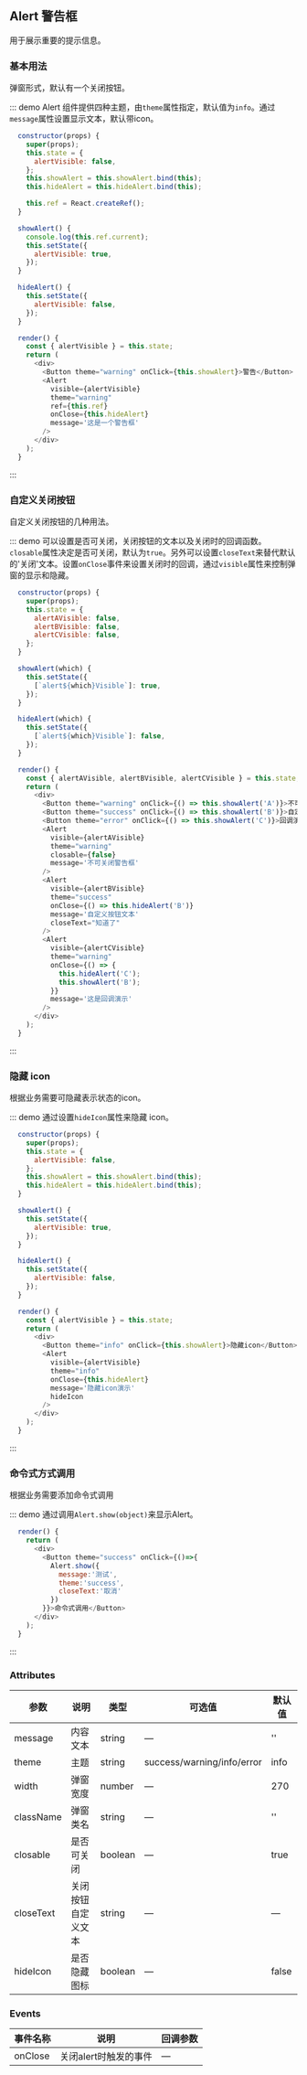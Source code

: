## Alert 警告框

用于展示重要的提示信息。

### 基本用法

弹窗形式，默认有一个关闭按钮。

::: demo Alert 组件提供四种主题，由`theme`属性指定，默认值为`info`。通过`message`属性设置显示文本，默认带icon。
```js
  constructor(props) {
    super(props);
    this.state = {
      alertVisible: false,
    };
    this.showAlert = this.showAlert.bind(this);
    this.hideAlert = this.hideAlert.bind(this);

    this.ref = React.createRef();
  }

  showAlert() {
    console.log(this.ref.current);
    this.setState({
      alertVisible: true,
    });
  }

  hideAlert() {
    this.setState({
      alertVisible: false,
    });
  }

  render() {
    const { alertVisible } = this.state;
    return (
      <div>
        <Button theme="warning" onClick={this.showAlert}>警告</Button>
        <Alert
          visible={alertVisible}
          theme="warning"
          ref={this.ref}
          onClose={this.hideAlert}
          message='这是一个警告框'
        />
      </div>
    );
  }
```
:::

### 自定义关闭按钮

自定义关闭按钮的几种用法。

::: demo 可以设置是否可关闭，关闭按钮的文本以及关闭时的回调函数。`closable`属性决定是否可关闭，默认为`true`。另外可以设置`closeText`来替代默认的'关闭'文本。设置`onClose`事件来设置关闭时的回调，通过`visible`属性来控制弹窗的显示和隐藏。
```js
  constructor(props) {
    super(props);
    this.state = {
      alertAVisible: false,
      alertBVisible: false,
      alertCVisible: false,
    };
  }

  showAlert(which) {
    this.setState({
      [`alert${which}Visible`]: true,
    });
  }

  hideAlert(which) {
    this.setState({
      [`alert${which}Visible`]: false,
    });
  }

  render() {
    const { alertAVisible, alertBVisible, alertCVisible } = this.state;
    return (
      <div>
        <Button theme="warning" onClick={() => this.showAlert('A')}>不可关闭</Button>
        <Button theme="success" onClick={() => this.showAlert('B')}>自定义按钮文本</Button>
        <Button theme="error" onClick={() => this.showAlert('C')}>回调演示</Button>
        <Alert
          visible={alertAVisible}
          theme="warning"
          closable={false}
          message='不可关闭警告框'
        />
        <Alert
          visible={alertBVisible}
          theme="success"
          onClose={() => this.hideAlert('B')}
          message='自定义按钮文本'
          closeText="知道了"
        />
        <Alert
          visible={alertCVisible}
          theme="warning"
          onClose={() => {
            this.hideAlert('C');
            this.showAlert('B');
          }}
          message='这是回调演示'
        />
      </div>
    );
  }
```
:::

### 隐藏 icon

根据业务需要可隐藏表示状态的icon。

::: demo 通过设置`hideIcon`属性来隐藏 icon。
```js
  constructor(props) {
    super(props);
    this.state = {
      alertVisible: false,
    };
    this.showAlert = this.showAlert.bind(this);
    this.hideAlert = this.hideAlert.bind(this);
  }

  showAlert() {
    this.setState({
      alertVisible: true,
    });
  }

  hideAlert() {
    this.setState({
      alertVisible: false,
    });
  }

  render() {
    const { alertVisible } = this.state;
    return (
      <div>
        <Button theme="info" onClick={this.showAlert}>隐藏icon</Button>
        <Alert
          visible={alertVisible}
          theme="info"
          onClose={this.hideAlert}
          message='隐藏icon演示'
          hideIcon
        />
      </div>
    );
  }
```
:::

###  命令式方式调用

根据业务需要添加命令式调用

::: demo 通过调用`Alert.show(object)`来显示Alert。
```js
  render() {
    return (
      <div>
        <Button theme="success" onClick={()=>{
          Alert.show({
            message:'测试',
            theme:'success',
            closeText:'取消'
          })
        }}>命令式调用</Button>
      </div>
    );
  }
```
:::


### Attributes
| 参数      | 说明          | 类型      | 可选值                           | 默认值  |
|---------- |-------------- |---------- |--------------------------------  |-------- |
| message | 内容文本 | string | — | '' |
| theme | 主题 | string | success/warning/info/error | info |
| width | 弹窗宽度 | number | — | 270 |
| className | 弹窗类名 | string | — | '' |
| closable | 是否可关闭 | boolean | — | true |
| closeText | 关闭按钮自定义文本 | string | — | — |
| hideIcon | 是否隐藏图标 | boolean | — | false |


### Events
| 事件名称 | 说明 | 回调参数 |
|---------- |-------- |---------- |
| onClose | 关闭alert时触发的事件 | — |
